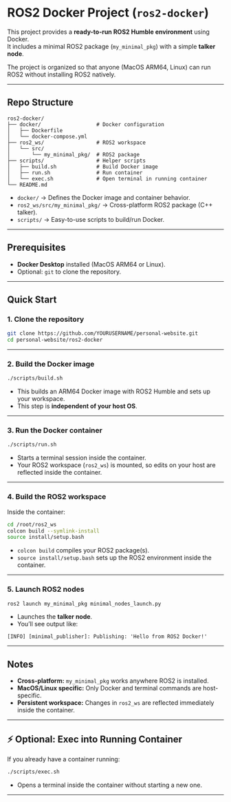 # ROS2 Docker Project (`ros2-docker`)

This project provides a **ready-to-run ROS2 Humble environment** using Docker.\
It includes a minimal ROS2 package (`my_minimal_pkg`) with a simple **talker node**.

The project is organized so that anyone (MacOS ARM64, Linux) can run ROS2 without installing ROS2 natively.

---

## Repo Structure

```
ros2-docker/
├── docker/                  # Docker configuration
│   ├── Dockerfile
│   └── docker-compose.yml
├── ros2_ws/                 # ROS2 workspace
│   └── src/
│       └── my_minimal_pkg/  # ROS2 package
├── scripts/                 # Helper scripts
│   ├── build.sh             # Build Docker image
│   ├── run.sh               # Run container
│   └── exec.sh              # Open terminal in running container
└── README.md
```

- `docker/` → Defines the Docker image and container behavior.
- `ros2_ws/src/my_minimal_pkg/` → Cross-platform ROS2 package (C++ talker).
- `scripts/` → Easy-to-use scripts to build/run Docker.

---

## Prerequisites

- **Docker Desktop** installed (MacOS ARM64 or Linux).
- Optional: `git` to clone the repository.

---

## Quick Start

### 1. Clone the repository

```bash
git clone https://github.com/YOURUSERNAME/personal-website.git
cd personal-website/ros2-docker
```

---

### 2. Build the Docker image

```bash
./scripts/build.sh
```

- This builds an ARM64 Docker image with ROS2 Humble and sets up your workspace.
- This step is **independent of your host OS**.

---

### 3. Run the Docker container

```bash
./scripts/run.sh
```

- Starts a terminal session inside the container.
- Your ROS2 workspace (`ros2_ws`) is mounted, so edits on your host are reflected inside the container.

---

### 4. Build the ROS2 workspace

Inside the container:

```bash
cd /root/ros2_ws
colcon build --symlink-install
source install/setup.bash
```

- `colcon build` compiles your ROS2 package(s).
- `source install/setup.bash` sets up the ROS2 environment inside the container.

---

### 5. Launch ROS2 nodes

```bash
ros2 launch my_minimal_pkg minimal_nodes_launch.py
```

- Launches the **talker node**.
- You’ll see output like:

```
[INFO] [minimal_publisher]: Publishing: 'Hello from ROS2 Docker!'
```

---

## Notes

- **Cross-platform:** `my_minimal_pkg` works anywhere ROS2 is installed.
- **MacOS/Linux specific:** Only Docker and terminal commands are host-specific.
- **Persistent workspace:** Changes in `ros2_ws` are reflected immediately inside the container.

---

## ⚡ Optional: Exec into Running Container

If you already have a container running:

```bash
./scripts/exec.sh
```

- Opens a terminal inside the container without starting a new one.

---
